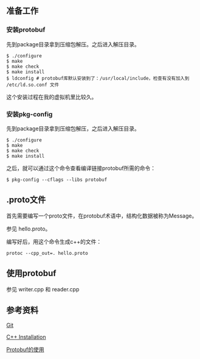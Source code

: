 ## 准备工作

### 安装protobuf

先到package目录拿到压缩包解压。之后进入解压目录。

```
$ ./configure
$ make
$ make check
$ make install
$ ldconfig # protobuf库默认安装到了：/usr/local/include，检查有没有加入到 /etc/ld.so.conf 文件
```

这个安装过程在我的虚拟机里比较久。

### 安装pkg-config

先到package目录拿到压缩包解压，之后进入解压目录。


```shell
$ ./configure
$ make
$ make check
$ make install
```

之后，就可以通过这个命令查看编译链接protobuf所需的命令：

```
$ pkg-config --cflags --libs protobuf
```

## .proto文件

首先需要编写一个proto文件，在protobuf术语中，结构化数据被称为Message。

参见 hello.proto。

编写好后，用这个命令生成c++的文件：

```
protoc --cpp_out=. hello.proto
```

## 使用protobuf

参见 writer.cpp 和 reader.cpp

## 参考资料

[Git](https://github.com/google/protobuf)

[C++ Installation](https://github.com/google/protobuf/blob/master/src/README.md)

[Protobuf的使用](https://www.ibm.com/developerworks/cn/linux/l-cn-gpb/index.html)
